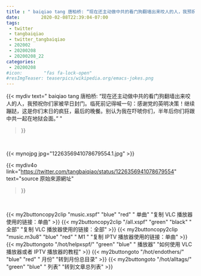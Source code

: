 ```yaml
---
title : " baiqiao tang 唐柏桥: “现在还主动做中共的看门狗翻墙出来咬人的人，我预祝你们家被早日封门。临死前记得喊一句：感谢党的英明决策！继续蹦跶，这是你们末日的疯狂，最后的晚餐。别认为我在吓唬你们，半年后你们将跟中共一起在地狱会面。”  "
date:        2020-02-08T22:39:04-07:00
tags:
 - twitter
 - tangbaiqiao
 - twitter_tangbaiqiao
 - 202002
 - 20200208
 - 20200208_22
categories:
 - 20200208
#icon:        "fas fa-lock-open"
#resImgTeaser: teaserpics/wikipedia.org/emacs-jokes.png
---
```


{{< mydiv text=" baiqiao tang 唐柏桥: “现在还主动做中共的看门狗翻墙出来咬人的人，我预祝你们家被早日封门。临死前记得喊一句：感谢党的英明决策！继续蹦跶，这是你们末日的疯狂，最后的晚餐。别认为我在吓唬你们，半年后你们将跟中共一起在地狱会面。”  "
>}}
<br>


 {{< mynojpg jpg="1226356941078679554.1.jpg" >}}<br> 



{{< mydiv4o link="https://twitter.com/tangbaiqiao/status/1226356941078679554"
text="source 原始來源網址"
>}}


<br>



{{< my2buttoncopy2clip "music.xspf"        "blue"   "red"    " 单曲"  "复制 VLC 播放器使用的链接：单曲" >}} {{< my2buttoncopy2clip "/all.xspf"         "green"  "black"  " 全部"  "复制 VLC 播放器使用的链接：全部" >}} {{< my2buttoncopy2clip "music.m3u8"        "blue"   "red"    " M1 "    "复制 IPTV 播放器使用的链接：单曲" >}} {{< my2buttongoto      "/hot/helpxspf/"    "green"  "blue"   " 播放器" "如何使用 VLC 播放器或者 IPTV 播放器的教程" >}} {{< my2buttongoto      "/hot/endothers/"   "blue"   "red"    " 月份"   "转到月份总目录" >}} {{< my2buttongoto      "/hot/alltags/"     "green"  "blue"   " 列表"   "转到文章总列表" >}} 
